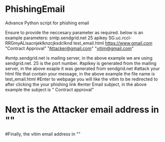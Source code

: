 # PhishingEmail
Advance Python script for phishing email

Ensure to provide the neccesary parameter as required. below is an example 
parameters: smtp.sendgrid.net 25 apikey SG.uc.rccl-RRGmyALisacnjeklknzcjksdclknd test_email.html https://www.gmail.com "Contract  Approval" "Attacker@gmail.com" "vitim@gmail.com"

#smtp.sendgrid.net is mailing server, in the above example we are using sendgrid.net. 25 is the port number.
#apikey is generated from the mailing server, in the above exaple it was generated from sendgrid.net
#attack your html file that contain your message, in the above example the file name is test_email.html 
#Enter to webpage you will like the vitim to be redirected to after clicking the your phishing link
#enter Email subject, in the above example the subject is " Contract approval"
# Next is the Attacker email address in ""
#Finally, the vitim email address in ""
